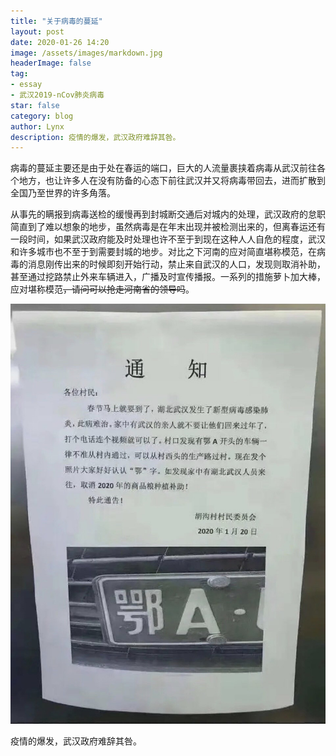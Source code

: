 ```yaml
---
title: "关于病毒的蔓延"
layout: post
date: 2020-01-26 14:20
image: /assets/images/markdown.jpg
headerImage: false
tag:
- essay
- 武汉2019-nCov肺炎病毒
star: false
category: blog
author: Lynx
description: 疫情的爆发，武汉政府难辞其咎。
---
```




病毒的蔓延主要还是由于处在春运的端口，巨大的人流量裹挟着病毒从武汉前往各个地方，也让许多人在没有防备的心态下前往武汉并又将病毒带回去，进而扩散到全国乃至世界的许多角落。

从事先的瞒报到病毒送检的缓慢再到封城断交通后对城内的处理，武汉政府的怠职简直到了难以想象的地步，虽然病毒是在年末出现并被检测出来的，但离春运还有一段时间，如果武汉政府能及时处理也许不至于到现在这种人人自危的程度，武汉和许多城市也不至于到需要封城的地步。对比之下河南的应对简直堪称模范，在病毒的消息刚传出来的时候即刻开始行动，禁止来自武汉的人口，发现则取消补助，甚至通过挖路禁止外来车辆进入，广播及时宣传播报。一系列的措施萝卜加大棒，应对堪称模范~~，请问可以抢走河南省的领导吗~~。

![河南应对](/assets/images/pic/20200126HeNan.JPG)

疫情的爆发，武汉政府难辞其咎。